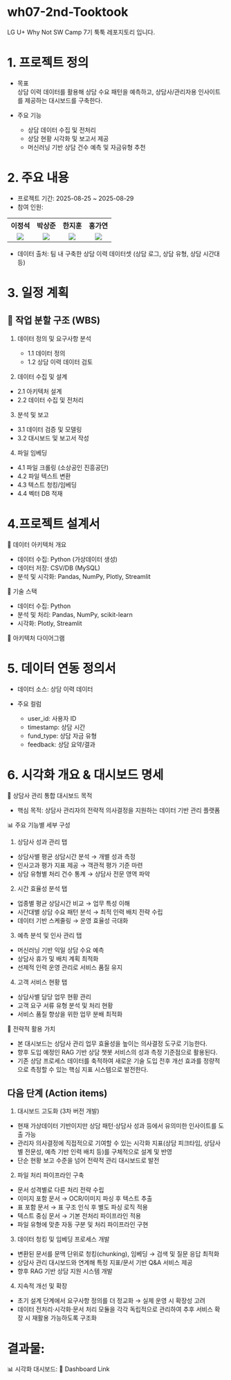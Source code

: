 # wh07-2nd-Tooktook
LG U+ Why Not SW Camp 7기 툭툭 레포지토리 입니다.


# 1. 프로젝트 정의
- 목표   
상담 이력 데이터를 활용해 상담 수요 패턴을 예측하고, 상담사/관리자용 인사이트를 제공하는 대시보드를 구축한다.

- 주요 기능
  - 상담 데이터 수집 및 전처리
  - 상담 현황 시각화 및 보고서 제공
  - 머신러닝 기반 상담 건수 예측 및 자금유형 추천

# 2. 주요 내용
- 프로젝트 기간: 2025-08-25 ~ 2025-08-29
- 참여 인원: 
<div align="center">
  <table>
    <tr>
      <th>이정석</th>
      <th>박상준</th>
      <th>한지훈</th>
      <th>홍가연</th>
    </tr>
    <tr>
      <td align="center"><a href="https://github.com/Zdeik"><img src="https://img.shields.io/badge/GitHub-Link-MediumSeaGreen?logo=github"/></a></td>
      <td align="center"><a href="https://github.com/sjun4040"><img src="https://img.shields.io/badge/GitHub-Link-MediumSeaGreen?logo=github"/></a></td>
      <td align="center"><a href="https://github.com/meanresult"><img src="https://img.shields.io/badge/GitHub-Link-MediumSeaGreen?logo=github"/></a></td>
      <td align="center"><a href="https://github.com/gayeoniee"><img src="https://img.shields.io/badge/GitHub-Link-MediumSeaGreen?logo=github"/></a></td>
    </tr>
  </table>
</div>

- 데이터 출처: 팀 내 구축한 상담 이력 데이터셋 (상담 로그, 상담 유형, 상담 시간대 등)


# 3. 일정 계획
## 🔹 작업 분할 구조 (WBS)

1. 데이터 정의 및 요구사항 분석
    - 1.1 데이터 정의
    - 1.2 상담 이력 데이터 검토

2. 데이터 수집 및 설계
  - 2.1 아키텍처 설계
  - 2.2 데이터 수집 및 전처리

3. 분석 및 보고
  - 3.1 데이터 검증 및 모델링
  - 3.2 대시보드 및 보고서 작성

4. 파일 임베딩
  - 4.1 파일 크롤링 (소상공인 진흥공단)
  - 4.2 파일 텍스트 변환
  - 4.3 텍스트 청킹/임베딩
  - 4.4 벡터 DB 적재

# 4.프로젝트 설계서
📌 데이터 아키텍처 개요

  - 데이터 수집: Python (가상데이터 생성)
  - 데이터 저장: CSV/DB (MySQL)
  - 분석 및 시각화: Pandas, NumPy, Plotly, Streamlit

📌 기술 스택

  - 데이터 수집: Python
  - 분석 및 처리: Pandas, NumPy, scikit-learn
  - 시각화: Plotly, Streamlit

📌 아키텍처 다이어그램

# 5. 데이터 연동 정의서
- 데이터 소스: 상담 이력 데이터
- 주요 컬럼

  - user_id: 사용자 ID
  - timestamp: 상담 시간
  - fund_type: 상담 자금 유형
  - feedback: 상담 요약/결과


# 6. 시각화 개요 & 대시보드 명세
📌 상담사 관리 통합 대시보드 목적
  - 핵심 목적: 상담사 관리자의 전략적 의사결정을 지원하는 데이터 기반 관리 플랫폼

📊 주요 기능별 세부 구성

1. 상담사 성과 관리 탭
  - 상담사별 평균 상담시간 분석 → 개별 성과 측정
  - 인사고과 평가 지표 제공 → 객관적 평가 기준 마련
  - 상담 유형별 처리 건수 통계 → 상담사 전문 영역 파악

2. 시간 효율성 분석 탭
  - 업종별 평균 상담시간 비교 → 업무 특성 이해
  - 시간대별 상담 수요 패턴 분석 → 최적 인력 배치 전략 수립
  - 데이터 기반 스케줄링 → 운영 효율성 극대화

3. 예측 분석 및 인사 관리 탭
  - 머신러닝 기반 익일 상담 수요 예측
  - 상담사 휴가 및 배치 계획 최적화
  - 선제적 인력 운영 관리로 서비스 품질 유지

4. 고객 서비스 현황 탭
  - 상담사별 담당 업무 현황 관리
  - 고객 요구 서류 유형 분석 및 처리 현황
  - 서비스 품질 향상을 위한 업무 분배 최적화

📌 전략적 활용 가치
- 본 대시보드는 상담사 관리 업무 효율성을 높이는 의사결정 도구로 기능한다.
- 향후 도입 예정인 RAG 기반 상담 챗봇 서비스의 성과 측정 기준점으로 활용된다.
- 기존 상담 프로세스 데이터를 축적하여 새로운 기술 도입 전후 개선 효과를 정량적으로 측정할 수 있는 핵심 지표 시스템으로 발전한다.



## 다음 단계 (Action items)
1. 대시보드 고도화 (3차 버전 개발)
  - 현재 가상데이터 기반이지만 상담 패턴·상담사 성과 등에서 유의미한 인사이트를 도출 가능
  - 관리자 의사결정에 직접적으로 기여할 수 있는 시각화 지표(상담 피크타임, 상담사별 전문성, 예측 기반 인력 배치 등)를 구체적으로 설계 및 반영
  - 단순 현황 보고 수준을 넘어 전략적 관리 대시보드로 발전

2. 파일 처리 파이프라인 구축
  - 문서 성격별로 다른 처리 전략 수립
  - 이미지 포함 문서 → OCR/이미지 파싱 후 텍스트 추출
  - 표 포함 문서 → 표 구조 인식 후 별도 파싱 로직 적용
  - 텍스트 중심 문서 → 기본 전처리 파이프라인 적용
  - 파일 유형에 맞춘 자동 구분 및 처리 파이프라인 구현

3. 데이터 청킹 및 임베딩 프로세스 개발
  - 변환된 문서를 문맥 단위로 청킹(chunking), 임베딩 → 검색 및 질문 응답 최적화
  - 상담사 관리 대시보드와 연계해 특정 지표/문서 기반 Q&A 서비스 제공
  - 향후 RAG 기반 상담 지원 시스템 개발

4. 지속적 개선 및 확장
  - 초기 설계 단계에서 요구사항 정의를 더 정교화 → 실제 운영 시 확장성 고려
  - 데이터 전처리·시각화·문서 처리 모듈을 각각 독립적으로 관리하여 추후 서비스 확장 시 재활용 가능하도록 구조화


# 결과물:   
📊 시각화 대시보드: 🔗 Dashboard Link

